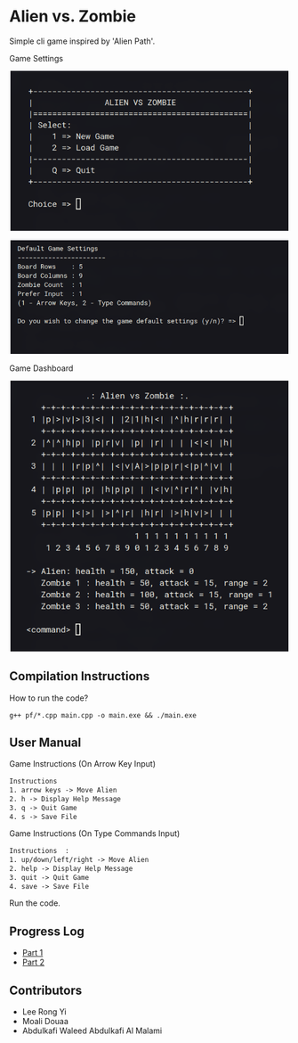 # Alien vs. Zombie

Simple cli game inspired by 'Alien Path'.

Game Settings

<p align="center">
<img width="500px" height="auto" src="./.github/welcome-menu.jpg">
</p>

<p align="center">
<img width="500px" height="auto" src="./.github/game-settings.jpg">
</p>

Game Dashboard

<p align="center">
<img width="500px" height="auto" src="./.github/game-dashboard.jpg">
</p>

## Compilation Instructions

How to run the code?

```
g++ pf/*.cpp main.cpp -o main.exe && ./main.exe
```

## User Manual

Game Instructions (On Arrow Key Input)

```
Instructions
1. arrow keys -> Move Alien
2. h -> Display Help Message
3. q -> Quit Game
4. s -> Save File
```

Game Instructions (On Type Commands Input)

```
Instructions  :
1. up/down/left/right -> Move Alien
2. help -> Display Help Message
3. quit -> Quit Game
4. save -> Save File
```

Run the code.

## Progress Log

- [Part 1](PART1.md)
- [Part 2](PART2.md)

## Contributors

- Lee Rong Yi
- Moali Douaa
- Abdulkafi Waleed Abdulkafi Al Malami
